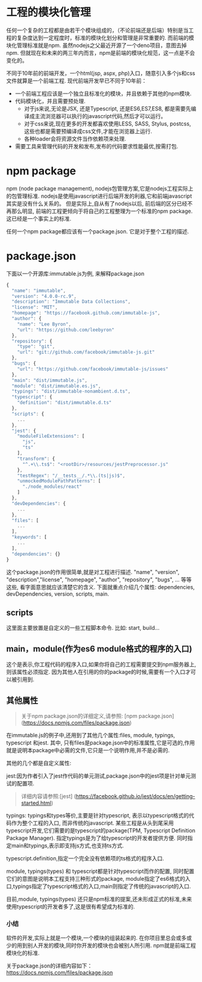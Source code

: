 # 工程的模块化管理
任何一个复杂的工程都是由若干个模块组成的，（不论前端还是后端）特别是当工程的复杂度达到一定程度时，标准的模块化划分和管理是非常重要的.
而前端的模块化管理标准就是npm. 虽然nodejs之父最近开源了一个deno项目，意图去掉npm.
但就现在和未来的两三年内而言，npm是前端的模块化规范，这一点是不会变化的。


不同于10年前的前端开发，一个html(jsp, aspx, php)入口，随意引入多个js和css文件就算是一个前端工程.
现代前端开发早已不同于10年前：
* 一个前端工程应该是一个独立且标准化的模块，并且依赖于其他的npm模块.
* 代码模块化，并且需要预处理.
    * 对于js来说,无论是JSX, 还是Typescript, 还是ES6,ES7,ES8, 都是需要先编译成主流浏览器可以执行的javascript代码,然后才可以运行。
    * 对于css来说,现在更多的开发都喜欢使用LESS, SASS, Stylus, postcss, 这些也都是需要预编译成css文件,才能在浏览器上运行.
    * 各种loader会将资源文件当作依赖项来处理.
* 需要工具来管理代码的开发和发布,发布的代码要求性能最优,按需打包.

# npm package
npm (node package management), nodejs包管理方案,它是nodejs工程实际上的包管理标准.
nodejs是使用javascript进行后端开发的利器,它和前端javascript其实是没有什么关系的。
但是实际上,自从有了nodejs以后, 前后端的区分已经不再那么明显, 前端的工程更倾向于将自己的工程整理为一个标准的npm package. 这已经是一个事实上的标准.

任何一个npm package都应该有一个package.json. 它是对于整个工程的描述.

# package.json
下面以一个开源库:immutable.js为例, 来解释package.json
```js
{
  "name": "immutable",
  "version": "4.0.0-rc.9",
  "description": "Immutable Data Collections",
  "license": "MIT",
  "homepage": "https://facebook.github.com/immutable-js",
  "author": {
    "name": "Lee Byron",
    "url": "https://github.com/leebyron"
  },
  "repository": {
    "type": "git",
    "url": "git://github.com/facebook/immutable-js.git"
  },
  "bugs": {
    "url": "https://github.com/facebook/immutable-js/issues"
  },
  "main": "dist/immutable.js",
  "module": "dist/immutable.es.js",
  "typings": "dist/immutable-nonambient.d.ts",
  "typescript": {
    "definition": "dist/immutable.d.ts"
  },
  "scripts": {
    ...
  },
  "jest": {
    "moduleFileExtensions": [
      "js",
      "ts"
    ],
    "transform": {
      "^.+\\.ts$": "<rootDir>/resources/jestPreprocessor.js"
    },
    "testRegex": "/__tests__/.*\\.(ts|js)$",
    "unmockedModulePathPatterns": [
      "./node_modules/react"
    ]
  },
  "devDependencies": {
    ...
  },
  "files": [
    ...
  ],
  "keywords": [
    ...
  ],
  "dependencies": {}
}

```
这个package.json的作用很简单,就是对工程进行描述. 
"name", "version", "description","license", "homepage", "author", "repository", "bugs", ... 等等这些, 看字面意思就应该清楚它的含义. 下面就重点介绍几个属性:
dependencies, devDependencies, version, scripts, main.



##  scripts

这里面主要放置是自定义的一些工程脚本命令. 比如: start, build...


##  main，module(作为es6 module格式的程序的入口)
这个是表示,你工程代码的程序入口,如果你将自己的工程需要提交到npm服务器上,则该属性必须指定. 因为其他人在引用的你的package的时候,需要有一个入口才可以被引用到.


## 其他属性
> 关于npm package.json的详细定义,请参照: [npm package.json] (https://docs.npmjs.com/files/package.json)

在immutable.js的例子中,还用到了其他几个属性:files, module, typings, typescript 和jest. 
其中, 只有files是package.json中的标准属性,它是可选的,作用就是说明本package中必需的文件,它只是一个说明作用,并不是必需的.

其他的几个都是自定义属性:

jest:因为作者引入了jest作代码的单元测试,package.json中的jest项是针对单元测试的配置项.
> 详细内容请参照:[jest] (https://facebook.github.io/jest/docs/en/getting-started.html)


typings: typings和types等价,主要是针对typescript, 表示以typescript格式的代码作为整个工程的入口, 而非传统的javascript. 某些工程是从头到尾采用typescript开发,它们需要的是typescript的package(TPM, Typescript Definition Package Manager). 指定typings是为了给typescript的开发者提供方便.
同时指定main和typings,表示即支持js方式,也支持ts方式.

typescript.definition,指定一个完全没有依赖项的ts格式的程序入口.

module, typings(types) 和 typescript都是针对typescript而作的配置, 同时配置它们的意图是说明本工程支持三种形式的package, module指定了es6格式的入口,typings指定了typescript格式的入口,main则指定了传统的javascript的入口. 


目前,module, typings(types) 还只是npm标准的提案,还未形成正式的标准,未来使用typescript的开发者多了,这是很有希望成为标准的.


### 小结
软件的开发,实际上就是一个模块,一个模块的组装起来的. 
在你项目里总会或多或少的用到别人开发的模块,同时你开发的模块也会被别人所引用.
npm就是前端工程模块化的标准.

关于package.json的详细内容如下：
https://docs.npmjs.com/files/package.json
